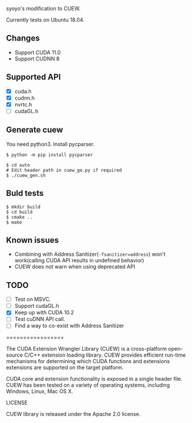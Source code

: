 syoyo's modification to CUEW.

Currently tests on Ubuntu 18.04.

## Changes

* Support CUDA 11.0
* Support CUDNN 8

## Supported API

* [x] cuda.h
* [x] cudnn.h
* [x] nvrtc.h
* [ ] cudaGL.h

## Generate cuew

You need python3.
Install pycparser.

```
$ python -m pip install pycparser
```

```
$ cd auto
# Edit header path in cuew_ge.py if required
$ ./cuew_gen.sh
```

## Buld tests

```
$ mkdir build
$ cd build
$ cmake ..
$ make
```

## Known issues

* Combining with Address Sanitizer(`-fsanitizer=address`) won't work(calling CUDA API results in undefined behavior)
* CUEW does not warn when using deprecated API

## TODO

* [ ] Test on MSVC.
* [ ] Support cudaGL.h
* [x] Keep up with CUDA 10.2
* [ ] Test cuDNN API call.
* [ ] Find a way to co-exist with Address Sanitizer

=================

The CUDA Extension Wrangler Library (CUEW) is a cross-platform open-source
C/C++ extension loading library. CUEW provides efficient run-time mechanisms
for determining which CUDA functions and extensions extensions are supported
on the target platform.

CUDA core and extension functionality is exposed in a single header file.
CUEW has been tested on a variety of operating systems, including Windows,
Linux, Mac OS X.

LICENSE

CUEW library is released under the Apache 2.0 license.

